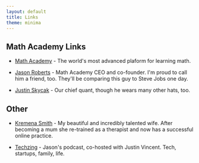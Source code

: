 ```yaml
---
layout: default
title: Links
theme: minima
---
```


## Math Academy Links

* [Math Academy](http://www.mathacademy.com) - The world's most advanced plaform for learning math.

* [Jason Roberts](https://www.codusoperandi.com/posts/) - Math Academy CEO and co-founder. I'm proud to call him a friend, too. They'll be comparing this guy to Steve Jobs one day.

* [Justin Skycak](https://www.justinmath.com/) - Our chief quant, though he wears many other hats, too.

## Other

* [Kremena Smith](https://www.kremismithcounselling.co.uk/) - My beautiful and incredibly talented wife. After becoming a mum she re-trained as a therapist and now has a successful online practice. 

* [Techzing](https://techzinglive.com/) - Jason's podcast, co-hosted with Justin Vincent. Tech, startups, family, life.





